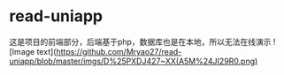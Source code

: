# read-uniapp

这是项目的前端部分，后端基于php，数据库也是在本地，所以无法在线演示
![Image text](https://github.com/Mryao27/read-uniapp/blob/master/imgs/D%25PXDJ427~XX(A5M%24JI29R0.png)
